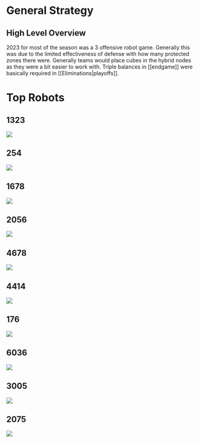 # General Strategy

## High Level Overview

2023 for most of the season was a 3 offensive robot game. Generally this was due to the limited effectiveness of defense with how many protected zones there were. Generally teams would place cubes in the hybrid nodes as they were a bit easier to work with. Triple balances in [[endgame]] were basically required in [[Eliminations|playoffs]].

# Top Robots

## 1323

![](https://i.imgur.com/0ToHXEe.png)

## 254

![](https://i.imgur.com/lIR8IXH.png)

## 1678

![](https://i.imgur.com/l94BkbV.jpg)

## 2056

![](https://i.imgur.com/92tyuEm.jpg)

## 4678

![](https://i.imgur.com/ytAXA2y.jpg)

## 4414

![](https://i.imgur.com/EuvGJX6.jpg)

## 176
![](https://i.imgur.com/umEmZtY.png)

## 6036

![](https://i.imgur.com/r4s59wP.jpg)

## 3005

![](https://i.imgur.com/BI1HM5d.jpg)

## 2075

![](https://i.imgur.com/mSVjfgY.jpg)
